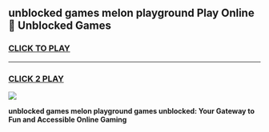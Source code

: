 
## unblocked games melon playground Play Online 👋 Unblocked Games
<h3>
<a href="https://premium.freeplayer.one?title=unblocked_games_melon_playground&ref=19F">CLICK TO PLAY</a></h3>
<hr>

<h3>
<a href="https://premium.freeplayer.one?title=unblocked_games_melon_playground&ref=19F">CLICK 2 PLAY</a>
  
</h3>

<a href="https://premium.freeplayer.one?title=unblocked_games_melon_playground&ref=19F"><img src="https://clearcache.store/games.png"></a>


**unblocked games melon playground games unblocked: Your Gateway to Fun and Accessible Online Gaming**
